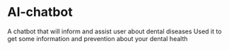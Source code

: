 # AI-chatbot
A chatbot that will inform and assist user about dental diseases 
Used it to get some information and prevention about your dental health
